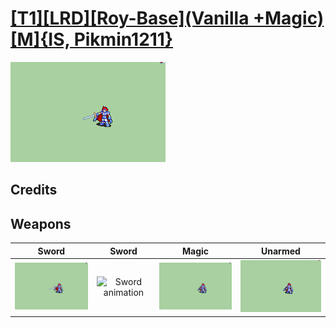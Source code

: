# [\[T1\]\[LRD\]\[Roy-Base\]\(Vanilla +Magic\)\[M\]{IS, Pikmin1211}](./%5BT1%5D%5BLRD%5D%5BRoy-Base%5D(Vanilla%20+Magic)%5BM%5D%7BIS,%20Pikmin1211%7D)

<img src="./1.%20Sword/Sword_000.png" alt="[T1][LRD][Roy-Base](Vanilla +Magic)[M]{IS, Pikmin1211} standing" />

## Credits



## Weapons


|Sword |Sword |Magic |Unarmed |
|  :---: | :---: | :---: | :---: |
| <img alt="Sword animation" src="./1.%20Sword/Sword.gif" /> | <img alt="Sword animation" src="./1.%20Sword%20(Binding%20Blade)/Sword.gif" /> | <img alt="Magic animation" src="./6.%20Magic%20%7BPikmin1211%7D/Magic.gif" /> | <img alt="Unarmed animation" src="./8.%20Unarmed/Unarmed.gif" /> |
